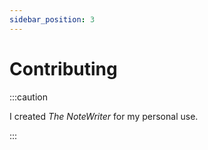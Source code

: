 ```yaml
---
sidebar_position: 3
---
```


# Contributing

:::caution

I created _The NoteWriter_ for my personal use.

:::


